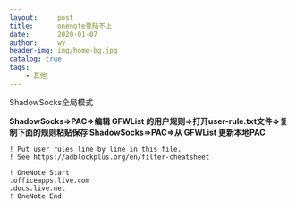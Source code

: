 ```yaml
---
layout:     post
title:      onenote登陆不上
date:       2020-01-07
author:     wy
header-img: img/home-bg.jpg
catalog: true
tags:
    - 其他
---
```


ShadowSocks全局模式

**ShadowSocks=>PAC=>编辑 GFWList 的用户规则=>打开user-rule.txt文件=>复制下面的规则粘贴保存
ShadowSocks=>PAC=>从 GFWList 更新本地PAC**
```
! Put user rules line by line in this file.
! See https://adblockplus.org/en/filter-cheatsheet

! OneNote Start
.officeapps.live.com
.docs.live.net
! OneNote End
```
